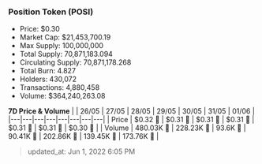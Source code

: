 
  ### Position Token (POSI)
  - Price: $0.30
  - Market Cap: $21,453,700.19
  - Max Supply: 100,000,000
  - Total Supply: 70,871,183.094
  - Circulating Supply: 70,871,178.268
  - Total Burn: 4.827
  - Holders: 430,072
  - Transactions: 4,880,458
  - Volume: $364,240,263.08

  **7D Price & Volume**
  | | 26&#x2F;05 | 27&#x2F;05 | 28&#x2F;05 | 29&#x2F;05 | 30&#x2F;05 | 31&#x2F;05 | 01&#x2F;06 |
  |---|---|---|---|---|---|---|---|
  | Price | $0.32 🔻 | $0.31 🔻 | $0.31 🔻 | $0.31 🔻 | $0.31 🔻 | $0.31 🔻 | $0.30 🔻 |
  | Volume | 480.03K 🚀 | 228.23K 🔻 | 93.6K 🔻 | 90.41K 🔻 | 202.86K 🚀 | 139.45K 🔻 | 173.76K 🚀 |

  > updated_at: Jun 1, 2022 6:05 PM
